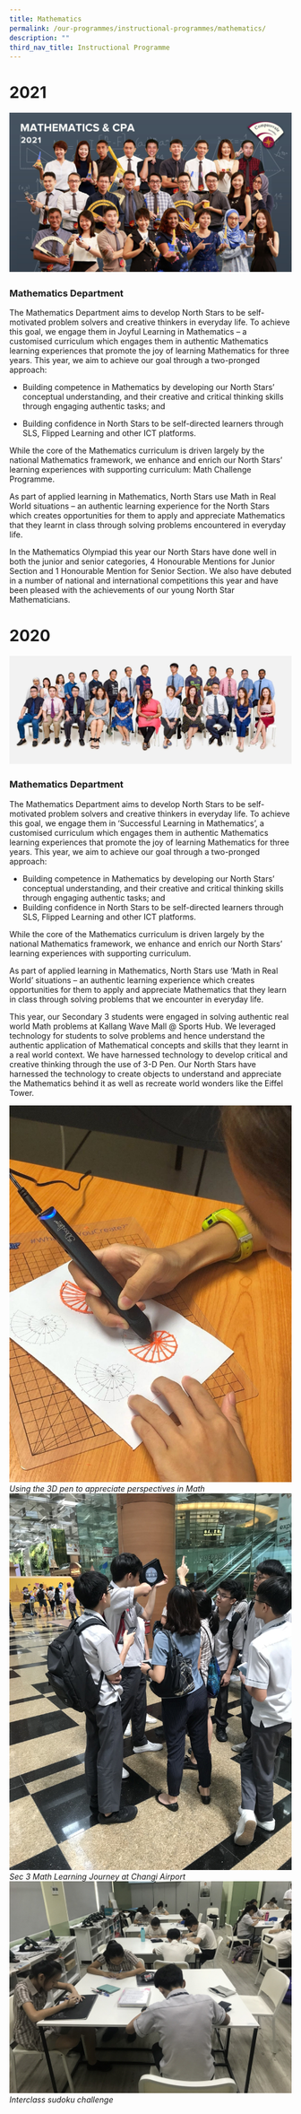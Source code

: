 ```yaml
---
title: Mathematics
permalink: /our-programmes/instructional-programmes/mathematics/
description: ""
third_nav_title: Instructional Programme
---
```


# 2021 
![](/images/MATH%20%20CPA.jpg)

### Mathematics Department


The Mathematics Department aims to develop North Stars to be self-motivated problem solvers and creative thinkers in everyday life. To achieve this goal, we engage them in Joyful Learning in Mathematics – a customised curriculum which engages them in authentic Mathematics learning experiences that promote the joy of learning Mathematics for three years. This year, we aim to achieve our goal through a two-pronged approach:
 
*   Building competence in Mathematics by developing our North Stars’ conceptual understanding, and their creative and critical thinking skills through engaging authentic tasks; and 

*   Building confidence in North Stars to be self-directed learners through SLS, Flipped Learning and other ICT platforms.  
    
While the core of the Mathematics curriculum is driven largely by the national Mathematics framework, we enhance and enrich our North Stars’ learning experiences with supporting curriculum: Math Challenge Programme. 

As part of applied learning in Mathematics, North Stars use Math in Real World situations – an authentic learning experience for the North Stars which creates opportunities for them to apply and appreciate Mathematics that they learnt in class through solving problems encountered in everyday life. 

In the Mathematics Olympiad this year our North Stars have done well in both the junior and senior categories, 4 Honourable Mentions for Junior Section and 1 Honourable Mention for Senior Section. We also have debuted in a number of national and international competitions this year and have been pleased with the achievements of our young North Star Mathematicians.

# 2020 
![](/images/Math.jpg)

### Mathematics Department


The Mathematics Department aims to develop North Stars to be self-motivated problem solvers and creative thinkers in everyday life. To achieve this goal, we engage them in ‘Successful Learning in Mathematics’, a customised curriculum which engages them in authentic Mathematics learning experiences that promote the joy of learning Mathematics for three years. This year, we aim to achieve our goal through a two-pronged approach:  

*   Building competence in Mathematics by developing our North Stars’ conceptual understanding, and their creative and critical thinking skills through engaging authentic tasks; and
*   Building confidence in North Stars to be self-directed learners through SLS, Flipped Learning and other ICT platforms. 

While the core of the Mathematics curriculum is driven largely by the national Mathematics framework, we enhance and enrich our North Stars’ learning experiences with supporting curriculum. 

As part of applied learning in Mathematics, North Stars use ‘Math in Real World’ situations – an authentic learning experience which creates opportunities for them to apply and appreciate Mathematics that they learn in class through solving problems that we encounter in everyday life.

This year, our Secondary 3 students were engaged in solving authentic real world Math problems at Kallang Wave Mall @ Sports Hub. We leveraged technology for students to solve problems and hence understand the authentic application of Mathematical concepts and skills that they learnt in a real world context. We have harnessed technology to develop critical and creative thinking through the use of 3-D Pen. Our North Stars have harnessed the technology to create objects to understand and appreciate the Mathematics behind it as well as recreate world wonders like the Eiffel Tower.

![](/images/1-2.jpg)
*Using the 3D pen to appreciate perspectives in Math*
![](/images/2-2.jpg)
*Sec 3 Math Learning Journey at Changi Airport*
![](/images/3-2.jpg)
*Interclass sudoku challenge*
